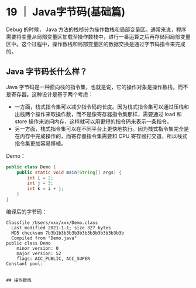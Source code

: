 # 19 ｜ Java字节码(基础篇)

Debug 的时候， Java 方法的栈桢分为操作数栈和局部变量区。通常来说，程序需要将变量从局部变量区加载至操作数栈中，进行一番运算之后再存储回局部变量区中。这个过程中，操作数栈和局部变量区的数据交换是通过字节码指令来完成的。

## Java 字节码长什么样？

Java 字节码是一种面向栈的指令集，也就是说，它的操作对象是操作数栈，而不是寄存器。这种设计是基于两个考虑：

- 一方面，栈式指令集可以减少指令码的长度。因为栈式指令集可以通过压栈和出栈两个操作来取操作数，而不是像寄存器指令集那样，需要通过 load 和 store 操作来访问内存，这样就可以用更短的指令码来表示一条指令。
- 另一方面，栈式指令集可以在不同平台上更快地执行。因为栈式指令集完全是在内存中完成操作的，而寄存器指令集需要和 CPU 寄存器打交道，所以栈式指令集更加容易移植。

Demo：

```java
public class Demo {
    public static void main(String[] args) {
        int i = 2;
        int j = 3;
        int k = i + j;
    }
}
```

编译后的字节码：

```shell
Classfile /Users/xxx/xxx/Demo.class
  Last modified 2021-1-1; size 327 bytes
  MD5 checksum 7b3b1b3b3b3b3b3b3b3b3b3b3b3b3b
  Compiled from "Demo.java"
public class Demo
    minor version: 0
    major version: 52
    flags: ACC_PUBLIC, ACC_SUPER
Constant pool: 


## 操作数栈